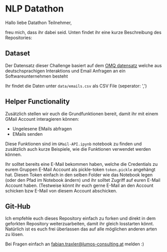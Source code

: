 # NLP Datathon

Hallo liebe Datathon Teilnehmer, 

freu mich, dass ihr dabei seid. Unten findet ihr eine kurze Beschreibung des Repositories:

## Dataset

Der Datensatz dieser Challenge basiert auf dem [OMQ datensatz](http://www.dfki.de/~neumann/resources/omqdata.html) welche aus deutschsprachigen Interaktions und Email Anfragen an ein Softwareunternehmen besteht

Ihr findet die Daten unter `data/emails.csv` als CSV File (seperator: ',')

## Helper Functionality

Zusätzlich stellen wir euch die Grundfunktionen bereit, damit ihr mit einem GMail Account interagieren können:

- Ungelesene EMails abfragen
- EMails senden

Diese Funktionen  sind im `GMail-API.ipynb` notebook zu finden und zusätzlich auch kurze Beispiele, wie die Funktionen verwendet werden können. 

Ihr solltet bereits eine E-Mail bekommen haben, welche die Credentials zu eurem Gruppen E-Mail Account als pickle-token `token.pickle` angehängt hat. Diesen Token einfach in den selben Folder wie das Notebook legen (oder den Pfad im Notebook ändern) und ihr solltet Zugriff auf euren E-Mail Account haben. (Testweise könnt ihr euch gerne E-Mail an den Account schicken bzw E-Mail von diesem Account abschicken. 


## Git-Hub

Ich empfehle euch dieses Repository einfach zu forken und direkt in dem geforkten Repository weiterzuarbeiten, damit ihr gleich losstarten könnt. Natürlich ist es euch frei überlassen das auf alle möglichen anderen arten zu lösen. 


Bei Fragen einfach an fabian.traxler@lumos-consulting.at melden :) 
